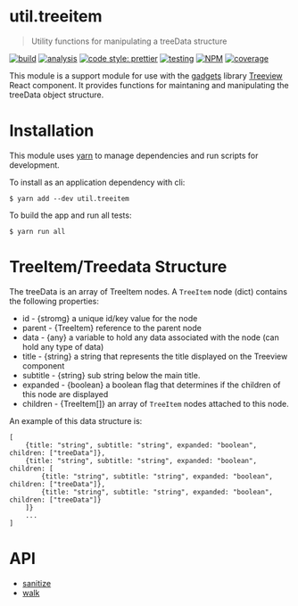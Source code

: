 # util.treeitem

> Utility functions for manipulating a treeData structure

[![build](https://travis-ci.org/jmquigley/util.treeitem.svg?branch=master)](https://travis-ci.org/jmquigley/util.treeitem)
[![analysis](https://img.shields.io/badge/analysis-tslint-9cf.svg)](https://palantir.github.io/tslint/)
[![code style: prettier](https://img.shields.io/badge/code_style-prettier-ff69b4.svg?style=flat-square)](https://github.com/prettier/prettier)
[![testing](https://img.shields.io/badge/testing-jest-blue.svg)](https://facebook.github.io/jest/)
[![NPM](https://img.shields.io/npm/v/util.treeitem.svg)](https://www.npmjs.com/package/util.treeitem)
[![coverage](https://coveralls.io/repos/github/jmquigley/util.treeitem/badge.svg?branch=master)](https://coveralls.io/github/jmquigley/util.treeitem?branch=master)

This module is a support module for use with the [gadgets](https://github.com/jmquigley/gadgets) library [Treeview](https://github.com/jmquigley/gadgets/blob/master/docs/lib/treeview/Treeview.md) React component.  It provides functions for maintaning and manipulating the treeData object structure.


# Installation

This module uses [yarn](https://yarnpkg.com/en/) to manage dependencies and run scripts for development.

To install as an application dependency with cli:

```
$ yarn add --dev util.treeitem
```

To build the app and run all tests:

```
$ yarn run all
```


# TreeItem/Treedata Structure

The treeData is an array of TreeItem nodes.  A `TreeItem` node (dict) contains the following properties:

- id - {stromg} a unique id/key value for the node
- parent - {TreeItem} reference to the parent node
- data - {any} a variable to hold any data associated with the node (can hold any type of data)
- title - {string} a string that represents the title displayed on the Treeview component
- subtitle - {string} sub string below the main title.
- expanded - {boolean} a boolean flag that determines if the children of this node are displayed
- children - {TreeItem[]} an array of `TreeItem` nodes attached to this node.

An example of this data structure is:


    [
        {title: "string", subtitle: "string", expanded: "boolean", children: ["treeData"]},
        {title: "string", subtitle: "string", expanded: "boolean", children: [
            {title: "string", subtitle: "string", expanded: "boolean", children: ["treeData"]},
            {title: "string", subtitle: "string", expanded: "boolean", children: ["treeData"]}
        ]}
        ...
    ]


# API

- [sanitize](docs/index.md#sanitize)
- [walk](docs/index.md#walk)
